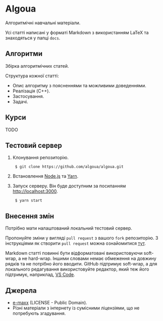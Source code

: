 # Algoua

Алгоритмічні навчальні матеріали.

Усі статті написані у форматі Markdown з використанням LaTeX та знаходяться у папці `docs`.

## Алгоритми
Збірка алгоритмічних статей.

Структура кожної статті:

* Опис алгоритму з поясненнями та можливими доведеннями.
* Реалізація (C++).
* Застосування.
* Задачі.

## Курси

TODO

## Тестовий сервер

1. Клонування репозиторію.

        $ git clone https://github.com/algoua/algoua.git

1. Встановлення [Node.js](https://nodejs.org/en/download/) та [Yarn](https://yarnpkg.com/en/).

1. Запуск серверу. Він буде доступним за посиланням [http://localhost:3000](http://localhost:3000).

        $ yarn start

## Внесення змін

Потрібно мати налаштований локальний тестовий сервер.

Пропонуйте зміни у вигляді `pull request` з вашого `fork` репозиторію. З інструкціями як створити `pull request` можна ознайомитися [тут](https://docs.github.com/en/github/collaborating-with-issues-and-pull-requests/creating-a-pull-request-from-a-fork).

Markdown статті повинні бути відформатовані використовуючи soft-wrap, а не hard-wrap. Іншими словами немає обмеження на довжину рядків та не потрібно його вводити. GitHub підтримує soft-wrap, а для локального редагування використовуйте редактор, який теж його підтримує, наприклад, [VS Code](https://code.visualstudio.com/).

## Джерела

* [e-maxx](http://e-maxx.ru) (LICENSE - Public Domain).
* Різні матеріали з інтернету із сумісними ліцензіями, що не потребують згадування.
